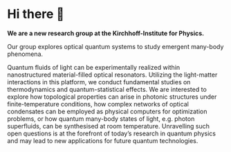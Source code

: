 # Hi there 👋
**We are a new research group at the Kirchhoff-Institute for Physics.**

Our group explores optical quantum systems to study emergent many-body phenomena.

Quantum fluids of light can be experimentally realized within nanostructured material-filled optical resonators. Utilizing the light-matter interactions in this platform, we conduct fundamental studies on thermodynamics and quantum-statistical effects. We are interested to explore how topological properties can arise in photonic structures under finite-temperature conditions, how complex networks of optical condensates can be employed as physical computers for optimization problems, or how quantum many-body states of light, e.g. photon superfluids, can be synthesised at room temperature. Unravelling such open questions is at the forefront of today’s research in quantum physics and may lead to new applications for future quantum technologies. 
